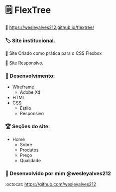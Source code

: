 # :spiral_notepad: FlexTree

:link: https://wesleyalves212.github.io/flextree/

### :label: Site institucional.

:page_facing_up: Site Criado como prática para o CSS Flexbox

:page_facing_up: Site Responsivo.

### :pushpin:	Desenvolvimento: 

* Wireframe
  * Adobe Xd 
* HTML
* CSS
  * Estilo
  * Responsivo    

### :trophy:  Seções do site:

* Home
  * Sobre
  * Produtos
  * Preço
  * Qualidade
  
### :construction:	Desenvolvido por mim @wesleyalves212
:octocat:	https://github.com/wesleyalves212
